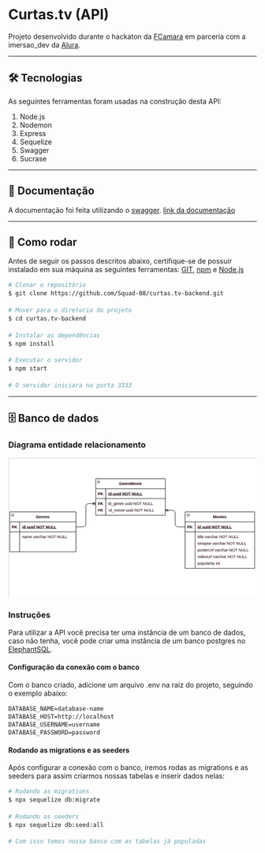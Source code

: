 # Curtas.tv (API)

Projeto desenvolvido durante o hackaton da [FCamara](https://fcamara.com.br/) em parceria com a imersao_dev da [Alura](https://www.alura.com.br/).

<hr>

## 🛠 Tecnologias
As seguintes ferramentas foram usadas na construção desta API:

1. Node.js
2. Nodemon
3. Express
4. Sequelize
5. Swagger
6. Sucrase

<hr>

## 📃 Documentação
A documentação foi feita utilizando o [swagger](https://swagger.io/).
[link da documentação](http://api-curtas-tv.herokuapp.com/doc/)

<hr>

## 👷 Como rodar
Antes de seguir os passos descritos abaixo, certifique-se de possuir instalado em sua máquina as seguintes ferramentas: [GIT](https://git-scm.com/), [npm](https://www.npmjs.com/) e [Node.js](https://nodejs.org)

```bash
# Clonar o repositório
$ git clone https://github.com/Squad-08/curtas.tv-backend.git

# Mover para o diretorio do projeto
$ cd curtas.tv-backend

# Instalar as dependências
$ npm install

# Executar o servidor
$ npm start

# O servidor iniciara na porta 3333
```

<hr>

## 🗄️ Banco de dados
### Diagrama entidade relacionamento

![Diagrama entidade relacionamento](https://github.com/Squad-08/curtas.tv-backend/blob/main/assets/img/diagrama-entidade-relacionamento.png?raw=true)

### Instruções

Para utilizar a API você precisa ter uma instância de um banco de dados, caso não tenha, você pode criar uma instância de um banco postgres no [ElephantSQL](https://www.elephantsql.com/).

#### Configuração da conexão com o banco

Com o banco criado, adicione um arquivo .env na raiz do projeto, seguindo o exemplo abaixo:
```env 
DATABASE_NAME=database-name
DATABASE_HOST=http://localhost
DATABASE_USERNAME=username
DATABASE_PASSWORD=password
```

#### Rodando as migrations e as seeders

Após configurar a conexão com o banco, iremos rodas as migrations e as seeders para assim criarmos nossas tabelas e inserir dados nelas:

```bash
# Rodando as migrations
$ npx sequelize db:migrate

# Rodando as seeders
$ npx sequelize db:seed:all

# Com isso temos nosso banco com as tabelas já populadas
```
